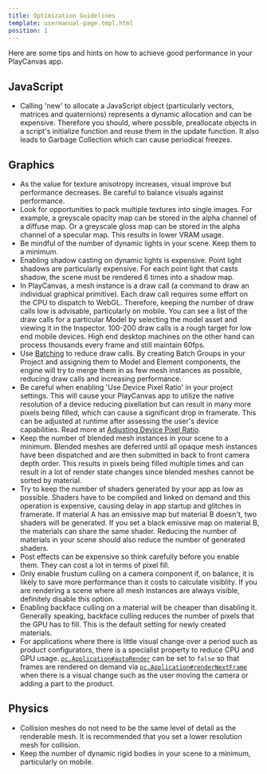 ```yaml
---
title: Optimization Guidelines
template: usermanual-page.tmpl.html
position: 1
---
```


Here are some tips and hints on how to achieve good performance in your PlayCanvas app.

## JavaScript

* Calling 'new' to allocate a JavaScript object (particularly vectors, matrices and quaternions) represents a dynamic allocation and can be expensive. Therefore you should, where possible, preallocate objects in a script's initialize function and reuse them in the update function. It also leads to Garbage Collection which can cause periodical freezes.

## Graphics

* As the value for texture anisotropy increases, visual improve but performance decreases. Be careful to balance visuals against performance.
* Look for opportunities to pack multiple textures into single images. For example, a greyscale opacity map can be stored in the alpha channel of a diffuse map. Or a greyscale gloss map can be stored in the alpha channel of a specular map. This results in lower VRAM usage.
* Be mindful of the number of dynamic lights in your scene. Keep them to a minimum.
* Enabling shadow casting on dynamic lights is expensive. Point light shadows are particularly expensive. For each point light that casts shadow, the scene must be rendered 6 times into a shadow map.
* In PlayCanvas, a mesh instance is a draw call (a command to draw an individual graphical primitive). Each draw call requires some effort on the CPU to dispatch to WebGL. Therefore, keeping the number of draw calls low is advisable, particularly on mobile. You can see a list of the draw calls for a particular Model by selecting the model asset and viewing it in the Inspector. 100-200 draw calls is a rough target for low end mobile devices. High end desktop machines on the other hand can process thousands every frame and still maintain 60fps.
* Use [Batching][1] to reduce draw calls. By creating Batch Groups in your Project and assigning them to Model and Element components, the engine will try to merge them in as few mesh instances as possible, reducing draw calls and increasing performance.
* Be careful when enabling 'Use Device Pixel Ratio' in your project settings. This will cause your PlayCanvas app to utilize the native resolution of a device reducing pixellation but can result in many more pixels being filled, which can cause a significant drop in framerate. This can be adjusted at runtime after assessing the user's device capabilities. Read more at [Adjusting Device Pixel Ratio][2].
* Keep the number of blended mesh instances in your scene to a minimum. Blended meshes are deferred until all opaque mesh instances have been dispatched and are then submitted in back to front camera depth order. This results in pixels being filled multiple times and can result in a lot of render state changes since blended meshes cannot be sorted by material.
* Try to keep the number of shaders generated by your app as low as possible. Shaders have to be compiled and linked on demand and this operation is expensive, causing delay in app startup and glitches in framerate. If material A has an emissive map but material B doesn't, two shaders will be generated. If you set a black emissive map on material B, the materials can share the same shader. Reducing the number of materials in your scene should also reduce the number of generated shaders.
* Post effects can be expensive so think carefully before you enable them. They can cost a lot in terms of pixel fill.
* Only enable frustum culling on a camera component if, on balance, it is likely to save more performance than it costs to calculate visiblity. If you are rendering a scene where all mesh instances are always visible, definitely disable this option.
* Enabling backface culling on a material will be cheaper than disabling it. Generally speaking, backface culling reduces the number of pixels that the GPU has to fill. This is the default setting for newly created materials.
* For applications where there is little visual change over a period such as product configurators, there is a specialist property to reduce CPU and GPU usage. [`pc.Application#autoRender`][3] can be set to `false` so that frames are rendered on demand via [`pc.Application#renderNextFrame`][4] when there is a visual change such as the user moving the camera or adding a part to the product.

## Physics

* Collision meshes do not need to be the same level of detail as the renderable mesh. It is recommended that you set a lower resolution mesh for collision.
* Keep the number of dynamic rigid bodies in your scene to a minimum, particularly on mobile.

[1]: /user-manual/optimization/batching
[2]: /user-manual/optimization/runtime-devicepixelratio
[3]: /api/pc.Application.html#autoRender
[4]: /api/pc.Application.html#renderNextFrame
